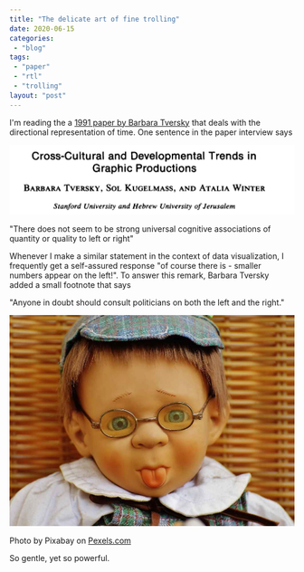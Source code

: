 ```yaml
---
title: "The delicate art of fine trolling"
date: 2020-06-15
categories: 
 - "blog"
tags: 
 - "paper"
 - "rtl"
 - "trolling"
layout: "post"
---
```


I'm reading the a [1991 paper by Barbara Tversky](http://citeseerx.ist.psu.edu/viewdoc/download?doi=10.1.1.950.5138&rep=rep1&type=pdf) that deals with the directional representation of time. One sentence in the paper interview says

[![](/assets/img/2020/06/image-4.png?w=1024)](http://citeseerx.ist.psu.edu/viewdoc/download?doi=10.1.1.950.5138&rep=rep1&type=pdf)

"There does not seem to be strong universal cognitive associations of quantity or quality to left or right"

Whenever I make a similar statement in the context of data visualization, I frequently get a self-assured response "of course there is - smaller numbers appear on the left!". To answer this remark, Barbara Tversky added a small footnote that says

"Anyone in doubt should consult politicians on both the left and the right."

![](/assets/img/2020/06/doll-boy-cheeky-toys-160472.jpeg?w=1000)

Photo by Pixabay on [Pexels.com](https://www.pexels.com/photo/doll-wearing-eyeglasses-160472/)

So gentle, yet so powerful.
